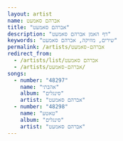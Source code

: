 ```yaml
---
layout: artist
name: אברהם סאמעט
title: "אברהם סאמעט"
description: "דף האמן אברהם סאמעט"
keywords: "שירים, מוזיקה, אברהם סאמעט"
permalink: /artists/אברהם-סאמעט
redirect_from:
  - /artists/list/אברהם סאמעט
  - /artists/אברהם-סאמעט/
songs:
  - number: "48297"
    name: "אהבתי"
    album: "סינגלים"
    artist: "אברהם סאמעט"
  - number: "48298"
    name: "טאטע"
    album: "סינגלים"
    artist: "אברהם סאמעט"
---
```

